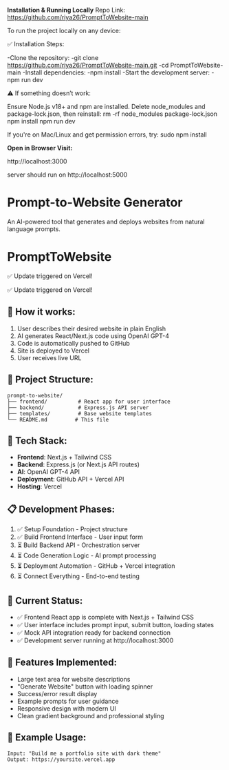 **Installation & Running Locally**
Repo Link: https://github.com/riya26/PromptToWebsite-main

To run the project locally on any device:

✅ Installation Steps:

-Clone the repository:
-git clone https://github.com/riya26/PromptToWebsite-main.git
-cd PromptToWebsite-main
-Install dependencies:
-npm install
-Start the development server:
-npm run dev


⚠️ If something doesn’t work:

Ensure Node.js v18+ and npm are installed.
Delete node_modules and package-lock.json, then reinstall:
rm -rf node_modules package-lock.json
npm install
npm run dev

If you're on Mac/Linux and get permission errors, try:
sudo npm install

**Open in Browser Visit:**

http://localhost:3000

server should run on http://localhost:5000


# Prompt-to-Website Generator

An AI-powered tool that generates and deploys websites from natural language prompts.
# PromptToWebsite

✅ Update triggered on Vercel!

✅ Update triggered on Vercel!

## 🎯 How it works:
1. User describes their desired website in plain English
2. AI generates React/Next.js code using OpenAI GPT-4
3. Code is automatically pushed to GitHub
4. Site is deployed to Vercel
5. User receives live URL

## 📁 Project Structure:
```
prompt-to-website/
├── frontend/          # React app for user interface
├── backend/           # Express.js API server
├── templates/         # Base website templates
└── README.md         # This file
```

## 🚀 Tech Stack:
- **Frontend**: Next.js + Tailwind CSS
- **Backend**: Express.js (or Next.js API routes)
- **AI**: OpenAI GPT-4 API
- **Deployment**: GitHub API + Vercel API
- **Hosting**: Vercel

## 📋 Development Phases:
1. ✅ Setup Foundation - Project structure
2. ✅ Build Frontend Interface - User input form
3. ⏳ Build Backend API - Orchestration server
4. ⏳ Code Generation Logic - AI prompt processing
5. ⏳ Deployment Automation - GitHub + Vercel integration
6. ⏳ Connect Everything - End-to-end testing

## 🚀 Current Status:
- ✅ Frontend React app is complete with Next.js + Tailwind CSS
- ✅ User interface includes prompt input, submit button, loading states
- ✅ Mock API integration ready for backend connection
- ✅ Development server running at http://localhost:3000

## 🎯 Features Implemented:
- Large text area for website descriptions
- "Generate Website" button with loading spinner
- Success/error result display
- Example prompts for user guidance
- Responsive design with modern UI
- Clean gradient background and professional styling

## 🎯 Example Usage:
```
Input: "Build me a portfolio site with dark theme"
Output: https://yoursite.vercel.app
``` 
